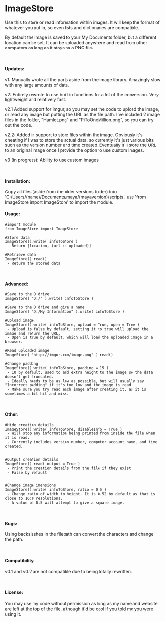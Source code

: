 # ImageStore


Use this to store or read information within images. It will keep the format of whatever you put in, so even lists and dictionaries are compatible.

By default the image is saved to your My Documents folder, but a different location can be set. It can be uploaded anywhere and read from other computers as long as it stays as a PNG file.

<br>

<h4>Updates:</h4>

v1:
Manually wrote all the parts aside from the image library. Amazingly slow with any large amounts of data.

v2:
Entirely rewrote to use built in functions for a lot of the conversion. Very lightweight and relatively fast.

v2.1
Added support for imgur, so you may set the code to upload the image, or read any image but putting the URL as the file path.
I've included 2 image files in the folder, "Hamlet.png" and "PiToOneMillion.png", so you can try out the code.

v2.2:
Added in support to store files within the image. Obviously it's cheating if I was to store the actual data, so currently it's just various bits such as the version number and time created. Eventually it'll store the URL to an original image once I provide the option to use custom images.

v3 (in progress):
Ability to use custom images

<br>

<h4>Installation:</h4>
Copy all files (aside from the older versions folder) into 'C:/Users/(name)/Documents/maya/(mayaversion)/scripts'.
use 'from ImageStore import ImageStore' to import the module.

<br>

<h4>Usage:</h4>

    #import module
    from ImageStore import ImageStore

    #Store data
    ImageStore().write( infoToStore )
     - Return [location, (url if uploaded)]

    #Retrieve data
    ImageStore().read()
     - Return the stored data



<br>

<h4>Advanced:</h4>


    #Save to the D drive
    ImageStore( "D:/" ).write( infoToStore )

    #Save to the D drive and give a name
    ImageStore( "D:/My Information" ).write( infoToStore )

    #Upload image
    ImageStore().write( infoToStore, upload = True, open = True )
     - Upload is false by default, setting it to true will upload the image and return the URL.
     - Open is true by default, which will load the uploaded image in a browser.

    #Read uploaded image
    ImageStore( "http://imgur.com/image.png" ).read()

    #Change padding
    ImageStore().write( infoToStore, padding = 15 )
     - 10 by default, used to add extra height to the image so the data doesn't get truncated.
     - Ideally needs to be as low as possible, but will usually say "Incorrect padding" if it's too low and the image is read.
     - Make sure you try read each image after creating it, as it is sometimes a bit hit and miss.
     
<br>

<h4>Other:</h4>


    #Hide creation details
    ImageStore().write( infoToStore, disableInfo = True )
     - Will stop any information being printed from inside the file when it is read.
     - Currently includes version number, computer account name, and time created.


    #Output creation details
    ImageStore().read( output = True )
     - Print the creation details from the file if they exist
     - False by default


    #Change image imensions
    ImageStore().write( infoToStore, ratio = 0.5 )
     - Change ratio of width to height. It is 0.52 by default as that is close to 16:9 resolutions.
     - A value of 0.5 will attempt to give a square image.

<br>

<h4>Bugs:</h4>

Using backslashes in the filepath can convert the characters and change the path.

<br>

<h4>Compatibility:</h4>

v0.1 and v0.2 are not compatible due to being totally rewritten.

<br>

<h4>License:</h4>

You may use my code without permission as long as my name and website are left at the top of the file, although it'd be cool if you told me you were using it.
